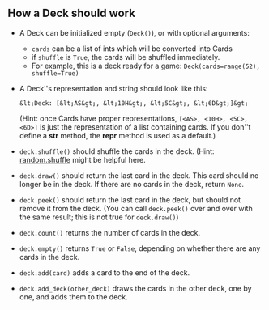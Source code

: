 How a Deck should work
----------------------

- A Deck can be initialized empty (`Deck()`), or with optional arguments:
    - `cards` can be a list of ints which will be converted into Cards
    - if `shuffle` is `True`, the cards will be shuffled immediately.
    - For example, this is a deck ready for a game: `Deck(cards=range(52), shuffle=True)`
- A Deck''s representation and string should look like this:
  
      &lt;Deck: [&lt;AS&gt;, &lt;10H&gt;, &lt;5C&gt;, &lt;6D&gt;]&gt;

  (Hint: once Cards have proper representations, `[<AS>, <10H>, <5C>, <6D>]`
  is just the representation of a list containing cards. If you don''t define
  a __str__ method, the __repr__ method is used as a default.)
- `deck.shuffle()` should shuffle the cards in the deck. (Hint: 
  [random.shuffle](https://docs.python.org/2/library/random.html#random.shuffle)
  might be helpful here.
- `deck.draw()` should return the last card in the deck. This card should no longer
  be in the deck. If there are no cards in the deck, return `None`.
- `deck.peek()` should return the last card in the deck, but should not remove it
  from the deck. (You can call `deck.peek()` over and over with the same result; 
  this is not true for `deck.draw()`)
- `deck.count()` returns the number of cards in the deck.
- `deck.empty()` returns `True` or `False`, depending on whether there are any 
  cards in the deck.
- `deck.add(card)` adds a card to the end of the deck.
- `deck.add_deck(other_deck)` draws the cards in the other deck, one by one, and
  adds them to the deck.



